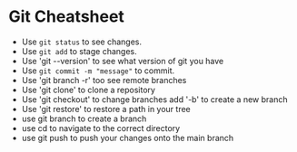 # Git Cheatsheet

- Use `git status` to see changes.
- Use `git add` to stage changes.
- Use 'git --version' to see what version of git you have
- Use `git commit -m "message"` to commit.
- Use 'git branch -r' too see remote branches
- Use 'git clone' to clone a repository
- Use 'git checkout' to change branches add '-b' to create a new branch
- Use 'git restore' to restore a path in your tree
- use git branch to create a branch
- use cd to navigate to the correct directory
- use git push to push your changes onto the main branch